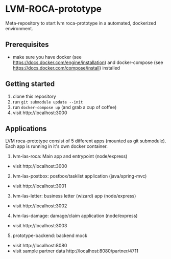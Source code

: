 LVM-ROCA-prototype
==================

Meta-repository to start lvm roca-prototype in a automated, dockerized environment.

Prerequisites
--------------

* make sure you have docker (see https://docs.docker.com/engine/installation) and docker-compose (see https://docs.docker.com/compose/install) installed


Getting started
---------------

1. clone this repository
2. run `git submodule update --init`
3. run `docker-compose up` (and grab a cup of coffee)
4. visit http://localhost:3000


Applications
------------

LVM roca-prototype consist of 5 different apps (mounted as git submodule). Each app is running in it's own docker container.

1. lvm-las-roca: Main app and entrypoint (node/express)
  * visit http://localhost:3000
2. lvm-las-postbox: postbox/tasklist application (java/spring-mvc)
  * visit http://localhost:3001
3. lvm-las-letter: business letter (wizard) app (node/express)
  * visit http://localhost:3002
4. lvm-las-damage: damage/claim application (node/express)
  * visit http://localhost:3003
5. prototype-backend: backend mock
  * visit http://localhost:8080
  * visit sample partner data http://localhost:8080/partner/4711
